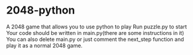 # 2048-python
A 2048 game that allows you to use python to play
Run puzzle.py to start
Your code should be written in main.py(there are some instructions in it)
You can also delete main.py or just comment the next_step function and play it as a normal 2048 game.
